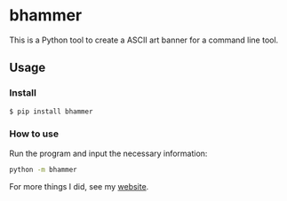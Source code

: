 # bhammer

This is a Python tool to create a ASCII art banner for a command line tool.

## Usage
### Install

``` sh
$ pip install bhammer
```
### How to use
Run the program and input the necessary information:
```sh
python -m bhammer
```

For more things I did, see my [website](https://www.noxtal.com).

